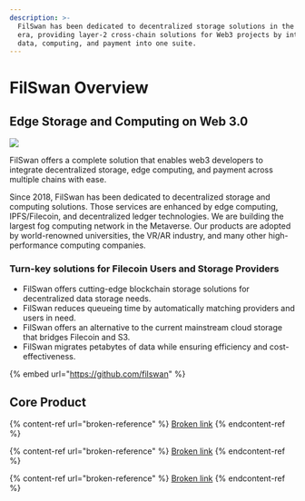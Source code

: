 ```yaml
---
description: >-
  FilSwan has been dedicated to decentralized storage solutions in the Web 3
  era, providing layer-2 cross-chain solutions for Web3 projects by integrating
  data, computing, and payment into one suite.
---
```


# FilSwan Overview

## Edge Storage and Computing on Web 3.0

![
](<.gitbook/assets/image (28) (1) (1) (1) (1) (1).png>)

FilSwan offers a complete solution that enables web3 developers to integrate decentralized storage, edge computing, and payment across multiple chains with ease.

Since 2018, FilSwan has been dedicated to decentralized storage and computing solutions. Those services are enhanced by edge computing, IPFS/Filecoin, and decentralized ledger technologies. We are building the largest fog computing network in the Metaverse. Our products are adopted by world-renowned universities, the VR/AR industry, and many other high-performance computing companies.

### Turn-key solutions for Filecoin Users and Storage Providers

* FilSwan offers cutting-edge blockchain storage solutions for decentralized data storage needs.
* FilSwan reduces queueing time by automatically matching providers and users in need.
* FilSwan offers an alternative to the current mainstream cloud storage that bridges Filecoin and S3.
* FilSwan migrates petabytes of data while ensuring efficiency and cost-effectiveness.

{% embed url="https://github.com/filswan" %}

## Core Product

{% content-ref url="broken-reference" %}
[Broken link](broken-reference)
{% endcontent-ref %}

{% content-ref url="broken-reference" %}
[Broken link](broken-reference)
{% endcontent-ref %}

{% content-ref url="broken-reference" %}
[Broken link](broken-reference)
{% endcontent-ref %}
